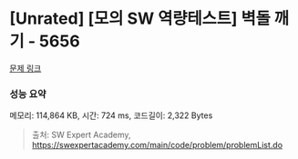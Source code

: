 # [Unrated] [모의 SW 역량테스트] 벽돌 깨기 - 5656 

[문제 링크](https://swexpertacademy.com/main/code/problem/problemDetail.do?contestProbId=AWXRQm6qfL0DFAUo) 

### 성능 요약

메모리: 114,864 KB, 시간: 724 ms, 코드길이: 2,322 Bytes



> 출처: SW Expert Academy, https://swexpertacademy.com/main/code/problem/problemList.do